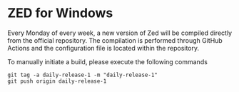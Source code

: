# ZED for Windows

Every Monday of every week, a new version of Zed will be compiled directly from the official repository. The compilation is performed through GitHub Actions and the configuration file is located within the repository.

To manually initiate a build, please execute the following commands

    git tag -a daily-release-1 -m "daily-release-1"
    git push origin daily-release-1
